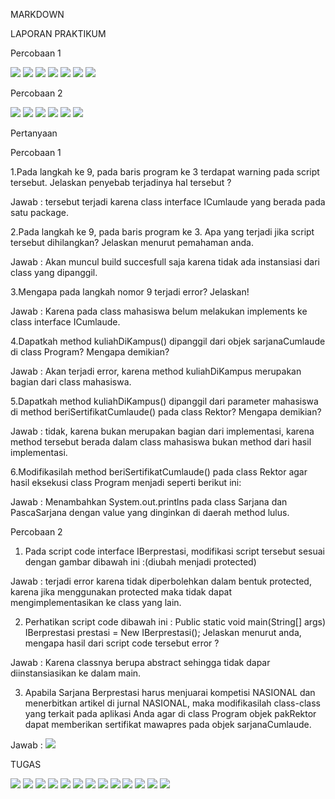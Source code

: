 MARKDOWN

LAPORAN PRAKTIKUM

Percobaan 1

<img src="./icumlaude.png" />

<img src="./mahasiswa.png" />

<img src="./sarjana.png" />

<img src="./pascasarjana.png" />

<img src="./rektor.png" />

<img src="./main.png" />

<img src="./output.png" />

Percobaan 2

<img src="./iberprestasi.png" />

<img src="./sarjana2.png" />

<img src="./pascasarjana2.png" />

<img src="./rektor2.png" />

<img src="./multiplemain.png" />

<img src="./ouput2.png" />

Pertanyaan

Percobaan 1

1.Pada langkah ke 9, pada baris program ke 3 terdapat warning pada script tersebut. 
Jelaskan penyebab terjadinya hal tersebut ?

Jawab : tersebut terjadi karena class interface ICumlaude yang berada pada satu package.

2.Pada langkah ke 9, pada baris program ke 3. Apa yang terjadi jika script tersebut 
dihilangkan? Jelaskan menurut pemahaman anda.

Jawab : Akan muncul build succesfull saja karena tidak ada instansiasi dari class yang dipanggil.

3.Mengapa pada langkah nomor 9 terjadi error? Jelaskan!

Jawab : Karena pada class mahasiswa belum melakukan implements ke class interface ICumlaude.

4.Dapatkah method kuliahDiKampus() dipanggil dari objek sarjanaCumlaude di class
Program? Mengapa demikian?

Jawab : Akan terjadi error, karena method kuliahDiKampus merupakan bagian dari class mahasiswa.

5.Dapatkah method kuliahDiKampus() dipanggil dari parameter mahasiswa di method 
beriSertifikatCumlaude() pada class Rektor? Mengapa demikian?

Jawab : tidak, karena bukan merupakan bagian dari implementasi, karena method tersebut berada dalam class mahasiswa bukan method dari hasil implementasi.

6.Modifikasilah method beriSertifikatCumlaude() pada class Rektor agar hasil eksekusi 
class Program menjadi seperti berikut ini:

Jawab : Menambahkan System.out.printlns pada class Sarjana dan PascaSarjana dengan value yang dinginkan di daerah method lulus.

Percobaan 2

1. Pada script code interface IBerprestasi, modifikasi script tersebut sesuai dengan gambar 
dibawah ini :(diubah menjadi protected)

Jawab : terjadi error karena tidak diperbolehkan dalam bentuk protected, karena jika menggunakan protected maka tidak dapat mengimplementasikan ke class yang lain.

2. Perhatikan script code dibawah ini :
Public static void main(String[] args)
	IBerprestasi prestasi = New IBerprestasi();
 Jelaskan menurut anda, mengapa hasil dari script code tersebut error ?

Jawab : Karena classnya berupa abstract sehingga tidak dapar diinstansiasikan ke dalam main.

3. Apabila Sarjana Berprestasi harus menjuarai kompetisi NASIONAL dan menerbitkan artikel di jurnal NASIONAL, 
maka modifikasilah class-class yang terkait pada aplikasi Anda agar di class Program objek pakRektor dapat 
memberikan sertifikat mawapres pada objek sarjanaCumlaude.

Jawab : <img src="./ouput2.png" />

TUGAS

<img src="./binatang.png" />

<img src="./singa.png" />

<img src="./singa2.png" />

<img src="./keledai.png" />

<img src="./keledai2.png" />

<img src="./gorilla.png" />

<img src="./gorilla2.png" />

<img src="./ikarnivora.png" />

<img src="./iherbivora.png" />

<img src="./maintugas.png" />

<img src="./maintugas2.png" />

<img src="./outputtugas.png" />

<img src="./diagram.png" />
